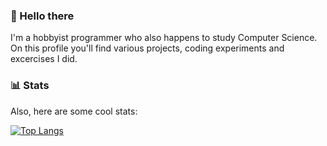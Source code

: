 ### 👋 Hello there <!-- General Kenobi -->

I'm a hobbyist programmer who also happens to study Computer Science.
On this profile you'll find various projects, coding experiments and excercises I did.

### 📊 Stats

Also, here are some cool stats:

[![Top Langs](https://github-readme-stats.vercel.app/api/top-langs/?username=dasdawidt&layout=compact&theme=transparent&border_color=444c56&title_color=adbac7&text_color=adbac7)](https://github.com/anuraghazra/github-readme-stats)
